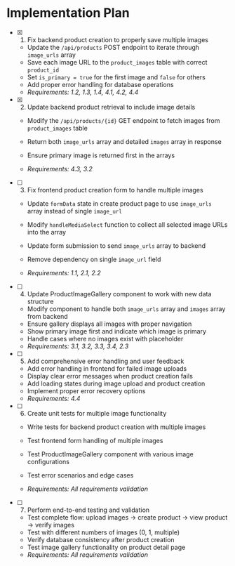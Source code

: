 # Implementation Plan

- [x] 1. Fix backend product creation to properly save multiple images



  - Update the `/api/products` POST endpoint to iterate through `image_urls` array
  - Save each image URL to the `product_images` table with correct `product_id`
  - Set `is_primary = true` for the first image and `false` for others
  - Add proper error handling for database operations
  - _Requirements: 1.2, 1.3, 1.4, 4.1, 4.2, 4.4_


- [x] 2. Update backend product retrieval to include image details


  - Modify the `/api/products/{id}` GET endpoint to fetch images from `product_images` table
  - Return both `image_urls` array and detailed `images` array in response
  - Ensure primary image is returned first in the arrays


  - _Requirements: 4.3, 3.2_


- [ ] 3. Fix frontend product creation form to handle multiple images

  - Update `formData` state in create product page to use `image_urls` array instead of single `image_url`
  - Modify `handleMediaSelect` function to collect all selected image URLs into the array


  - Update form submission to send `image_urls` array to backend
  - Remove dependency on single `image_url` field
  - _Requirements: 1.1, 2.1, 2.2_


- [ ] 4. Update ProductImageGallery component to work with new data structure



  - Modify component to handle both `image_urls` array and `images` array from backend
  - Ensure gallery displays all images with proper navigation
  - Show primary image first and indicate which image is primary
  - Handle cases where no images exist with placeholder
  - _Requirements: 3.1, 3.2, 3.3, 3.4, 2.3_



- [ ] 5. Add comprehensive error handling and user feedback

  - Add error handling in frontend for failed image uploads
  - Display clear error messages when product creation fails
  - Add loading states during image upload and product creation
  - Implement proper error recovery options
  - _Requirements: 4.4_





- [ ] 6. Create unit tests for multiple image functionality

  - Write tests for backend product creation with multiple images


  - Test frontend form handling of multiple images
  - Test ProductImageGallery component with various image configurations
  - Test error scenarios and edge cases
  - _Requirements: All requirements validation_

- [ ] 7. Perform end-to-end testing and validation
  - Test complete flow: upload images → create product → view product → verify images
  - Test with different numbers of images (0, 1, multiple)
  - Verify database consistency after product creation
  - Test image gallery functionality on product detail page
  - _Requirements: All requirements validation_
